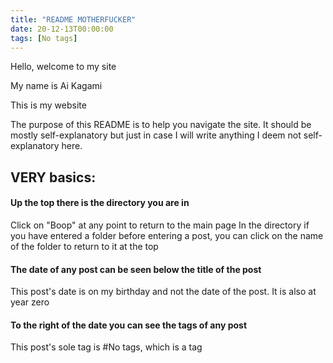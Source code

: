 ```yaml
---
title: "README MOTHERFUCKER"
date: 20-12-13T00:00:00
tags: [No tags]
---
```


Hello, welcome to my site

My name is Ai Kagami

This is my website


The purpose of this README is to help you navigate the site. It should be mostly self-explanatory but just in case I will write anything I deem not self-explanatory here.

## VERY basics: 
#### Up the top there is the directory you are in
Click on "Boop" at any point to return to the main page
In the directory if you have entered a folder before entering a post, you can click on the name of the folder to return to it at the top
#### The date of any post can be seen below the title of the post
This post's date is on my birthday and not the date of the post. It is also at year zero
#### To the right of the date you can see the tags of any post
This post's sole tag is #No tags, which is a tag 
